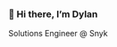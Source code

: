 ### 👋 Hi there, I’m Dylan

Solutions Engineer @ Snyk

<!---
dylansnyk/dylansnyk is a ✨ special ✨ repository because its `README.md` (this file) appears on your GitHub profile.
You can click the Preview link to take a look at your changes.
--->
